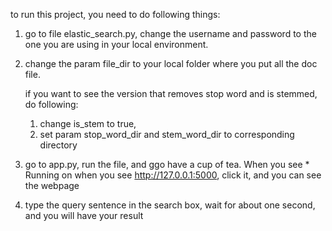 to run this project, you need to do following things:

1. go to file elastic_search.py, change the username and password to the one you are using in your local environment.
2. change the param file_dir to your local folder where you put all the doc file. 

   if you want to see the version that removes stop word and is stemmed, do following:
   1. change is_stem to true, 
   2. set param stop_word_dir and stem_word_dir to corresponding directory 
3. go to app.py, run the file, and ggo have a cup of tea. When you see * Running on when you see http://127.0.0.1:5000, click it, and you can see the webpage
4. type the query sentence in the search box, wait for about one second, and you will have your result 